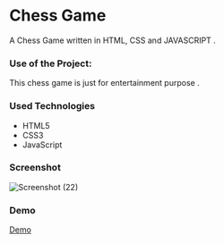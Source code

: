 <h1>Chess Game</h1>

<p>A Chess Game written in HTML, CSS and JAVASCRIPT .</p>

### Use of the Project:

<p>This chess game is just for entertainment purpose . </p>

<h3>Used Technologies</h3>
<ul>
    <li>HTML5</li>
    <li>CSS3</li>
    <li>JavaScript</li>
</ul>


<h3> Screenshot </h3>

<img src="https://user-images.githubusercontent.com/66966120/125582506-237c66d8-8ac8-4bd1-b8f8-77d7bc2978ef.png" alt="Screenshot (22)" style="max-width:100%;">



<h3> Demo </h3>

<a href="https://sonamgupta136.github.io/Chess-Game/"> Demo </a>

<br>
